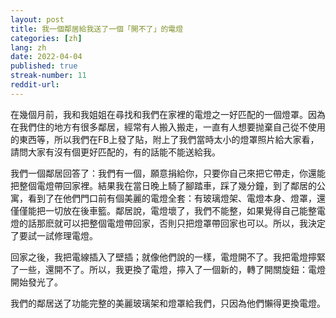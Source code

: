 ```yaml
---
layout: post
title: 我一個鄰居給我送了一個「開不了」的電燈
categories: [zh]
lang: zh
date: 2022-04-04
published: true
streak-number: 11
reddit-url:
---
```

在幾個月前，我和我姐姐在尋找和我們在家裡的電燈之一好匹配的一個燈罩。因為在我們住的地方有很多鄰居，經常有人搬入搬走，一直有人想要抛棄自己從不使用的東西等，所以我們在FB上發了貼，附上了我們當時太小的燈罩照片給大家看，請問大家有沒有個更好匹配的，有的話能不能送給我。

我們一個鄰居回答了：我們有一個，願意捐給你，只要你自己來把它帶走，你還能把整個電燈帶回家裡。結果我在當日晚上騎了腳踏車，踩了幾分鐘，到了鄰居的公寓，看到了在他們門口前有個美麗的電燈全套：有玻璃燈架、電燈本身、燈罩，還僅僅能把一切放在後車籃。鄰居說，電燈壞了，我們不能整，如果覺得自己能整電燈的話那麽就可以把整個電燈帶回家，否則只把燈罩帶回家也可以。所以，我決定了要試一試修理電燈。

回家之後，我把電線插入了壁插；就像他們說的一樣，電燈開不了。我把電燈擰緊了一些，還開不了。所以，我更換了電燈，擰入了一個新的，轉了開關旋鈕：電燈開始發光了。

我們的鄰居送了功能完整的美麗玻璃架和燈罩給我們，只因為他們懶得更換電燈。
